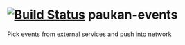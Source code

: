 # [![Build Status](https://travis-ci.org/paukan-org/paukan-events.svg)](https://travis-ci.org/paukan-org/paukan-events) paukan-events

Pick events from external services and push into network

